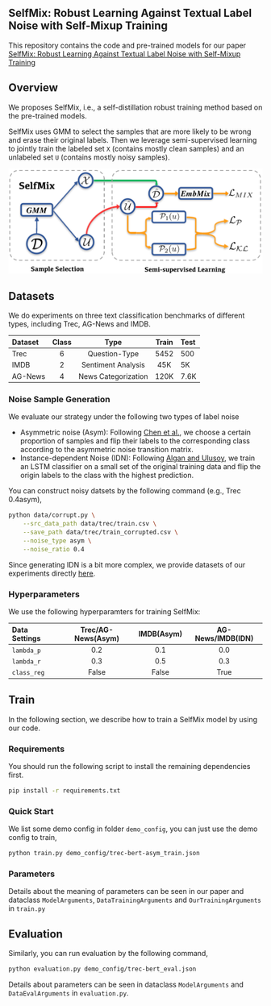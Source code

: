 ## SelfMix: Robust Learning Against Textual Label Noise with Self-Mixup Training

This repository contains the code and pre-trained models for our paper [SelfMix: Robust Learning Against Textual Label Noise with Self-Mixup Training]()


## Overview

We proposes SelfMix, i.e., a self-distillation robust training method based on the pre-trained models.

SelfMix uses GMM to select the samples that are more likely to be wrong and erase their original labels. Then we leverage semi-supervised learning to jointly train the labeled set `X` (contains mostly clean samples) and an unlabeled set `U` (contains mostly noisy samples).

![](figure/model.png)

## Datasets

We do experiments on three text classification benchmarks of different types, including Trec, AG-News and IMDB.

| Dataset | Class | Type | Train | Test |
|:--------|:-----:|:----:|:-----:|:-----|
|  Trec | 6 | Question-Type | 5452 | 500 |
| IMDB | 2 | Sentiment Analysis | 45K | 5K |
| AG-News | 4 | News Categorization | 120K | 7.6K |


### Noise Sample Generation

We evaluate our strategy under the following two types of label noise

* Asymmetric noise (Asym): Following [Chen et al.](https://arxiv.org/abs/1905.05040), we choose a certain proportion of samples and flip their labels to the corresponding class according to the asymmetric noise transition matrix.
* Instance-dependent Noise (IDN): Following [Algan and Ulusoy](https://arxiv.org/abs/2003.10471), we train an LSTM classifier on a small set of the original training data and flip the origin labels to the class with the highest prediction.

You can construct noisy datsets by the following command (e.g., Trec 0.4asym),

```bash
python data/corrupt.py \
    --src_data_path data/trec/train.csv \
    --save_path data/trec/train_corrupted.csv \
    --noise_type asym \
    --noise_ratio 0.4
```

Since generating IDN is a bit more complex, we provide datasets of our experiments directly [here]().

### Hyperparameters

We use the following hyperparamters for training SelfMix:

| Data Settings | Trec/AG-News(Asym) | IMDB(Asym) | AG-News/IMDB(IDN) |
|:--------|:-----:|:----:|:-----:|
| `lambda_p` | 0.2 | 0.1 | 0.0 |
| `lambda_r` | 0.3 | 0.5 | 0.3 |
| `class_reg` | False | False | True |

## Train

In the following section, we describe how to train a SelfMix model by using our code.

### Requirements

You should run the following script to install the remaining dependencies first.

```bash
pip install -r requirements.txt
```

### Quick Start

We list some demo config in folder `demo_config`, you can just use the demo config to train,

```bash
python train.py demo_config/trec-bert-asym_train.json
```

### Parameters

Details about the meaning of parameters can be seen in our paper and dataclass `ModelArguments`, `DataTrainingArguments` and `OurTrainingArguments` in `train.py`

## Evaluation

Similarly, you can run evaluation by the following command,

```bash
python evaluation.py demo_config/trec-bert_eval.json
```

Details about parameters can be seen in dataclass `ModelArguments` and `DataEvalArguments` in `evaluation.py`.
